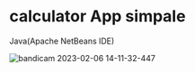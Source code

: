 # calculator App simpale
Java(Apache NetBeans IDE)

![bandicam 2023-02-06 14-11-32-447](https://user-images.githubusercontent.com/121779329/216925350-e1a0395c-9a8b-40b8-a1f1-b3d45024b41b.jpg)

